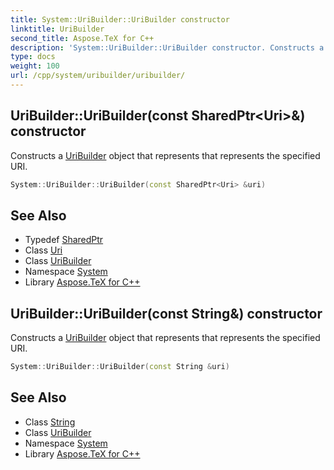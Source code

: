 ```yaml
---
title: System::UriBuilder::UriBuilder constructor
linktitle: UriBuilder
second_title: Aspose.TeX for C++
description: 'System::UriBuilder::UriBuilder constructor. Constructs a UriBuilder object that represents that represents the specified URI in C++.'
type: docs
weight: 100
url: /cpp/system/uribuilder/uribuilder/
---
```

## UriBuilder::UriBuilder(const SharedPtr\<Uri\>\&) constructor


Constructs a [UriBuilder](../) object that represents that represents the specified URI.

```cpp
System::UriBuilder::UriBuilder(const SharedPtr<Uri> &uri)
```

## See Also

* Typedef [SharedPtr](../../sharedptr/)
* Class [Uri](../../uri/)
* Class [UriBuilder](../)
* Namespace [System](../../)
* Library [Aspose.TeX for C++](../../../)
## UriBuilder::UriBuilder(const String\&) constructor


Constructs a [UriBuilder](../) object that represents that represents the specified URI.

```cpp
System::UriBuilder::UriBuilder(const String &uri)
```

## See Also

* Class [String](../../string/)
* Class [UriBuilder](../)
* Namespace [System](../../)
* Library [Aspose.TeX for C++](../../../)
